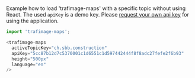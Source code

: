 #

Example how to load 'trafimage-maps' with a specific topic without using React.
The used `apiKey` is a demo key. Please [request your own api key](http://developer.geops.io/) for using the application.

```js
import 'trafimage-maps';

<trafimage-maps
  activeTopicKey="ch.sbb.construction"
  apiKey="5cc87b12d7c5370001c1d6551c1d597442444f8f8adc27fefe2f6b93"
  height="500px"
  language="en"
/>
```
